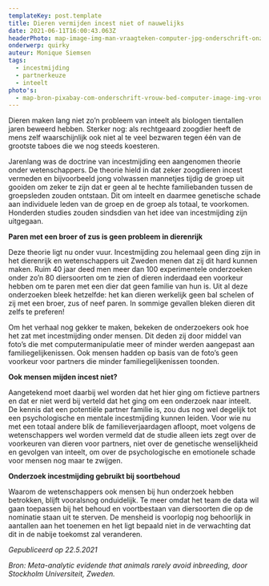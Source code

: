 ```yaml
---
templateKey: post.template
title: Dieren vermijden incest niet of nauwelijks
date: 2021-06-11T16:00:43.063Z
headerPhoto: map-image-img-man-vraagteken-computer-jpg-onderschrift-onze-computers-bevatten-al-onze-belangrijke-en-intieme-data-en-een-inbouwfout-maakt-hen-allemaal-kwetsbaar-bron-pixabay-com-stok-ic
onderwerp: quirky
auteur: Monique Siemsen
tags:
  - incestmijding
  - partnerkeuze
  - inteelt
photo's:
  - map-bron-pixabay-com-onderschrift-vrouw-bed-computer-image-img-vrouw-bed-computer-jpg
---
```





Dieren maken lang niet zo’n probleem van inteelt als biologen tientallen jaren beweerd hebben. Sterker nog: als rechtgeaard zoogdier heeft de mens zelf waarschijnlijk ook niet al te veel bezwaren tegen één van de grootste taboes die we nog steeds koesteren.



Jarenlang was de doctrine van incestmijding een aangenomen theorie onder wetenschappers. De theorie hield in dat zeker zoogdieren incest vermeden en bijvoorbeeld jong volwassen mannetjes tijdig de groep uit gooiden om zeker te zijn dat er geen al te hechte familiebanden tussen de groepsleden zouden ontstaan. Dit om inteelt en daarmee genetische schade aan individuele leden van de groep en de groep als totaal, te voorkomen. Honderden studies zouden sindsdien van het idee van incestmijding zijn uitgegaan.





**Paren met een broer of zus is geen probleem in dierenrijk**



Deze theorie ligt nu onder vuur. Incestmijding zou helemaal geen ding zijn in het dierenrijk en wetenschappers uit Zweden menen dat zij dit hard kunnen maken. Ruim 40 jaar deed men meer dan 100 experimentele onderzoeken onder zo’n 80 diersoorten om te zien of dieren inderdaad een voorkeur hebben om te paren met een dier dat geen familie van hun is. Uit al deze onderzoeken bleek hetzelfde: het kan dieren werkelijk geen bal schelen of zij met een broer, zus of neef paren. In sommige gevallen bleken dieren dit zelfs te preferen!



Om het verhaal nog gekker te maken, bekeken de onderzoekers ook hoe het zat met incestmijding onder mensen. Dit deden zij door middel van foto’s die met computermanipulatie meer of minder werden aangepast aan familiegelijkenissen. Ook mensen hadden op basis van de foto’s geen voorkeur voor partners die minder familiegelijkenissen toonden.





**Ook mensen mijden incest niet?**



Aangetekend moet daarbij wel worden dat het hier ging om fictieve partners en dat er niet werd bij verteld dat het ging om een onderzoek naar inteelt. De kennis dat een potentiële partner familie is, zou dus nog wel degelijk tot een psychologische en mentale incestmijding kunnen leiden. Voor wie nu met een totaal andere blik de familieverjaardagen afloopt, moet volgens de wetenschappers wel worden vermeld dat de studie alleen iets zegt over de voorkeuren van dieren voor partners, niet over de genetische wenselijkheid en gevolgen van inteelt, om over de psychologische en emotionele schade voor mensen nog maar te zwijgen.





**Onderzoek incestmijding gebruikt bij soortbehoud**



Waarom de wetenschappers ook mensen bij hun onderzoek hebben betrokken, blijft vooralsnog onduidelijk. Te meer omdat het team de data wil gaan toepassen bij het behoud en voortbestaan van diersoorten die op de nominatie staan uit te sterven. De mensheid is voorlopig nog behoorlijk in aantallen aan het toenemen en het ligt bepaald niet in de verwachting dat dit in de nabije toekomst zal veranderen.



*Gepubliceerd op 22.5.2021*



*Bron: Meta-analytic evidende that animals rarely avoid inbreeding, door Stockholm Universiteit, Zweden.*